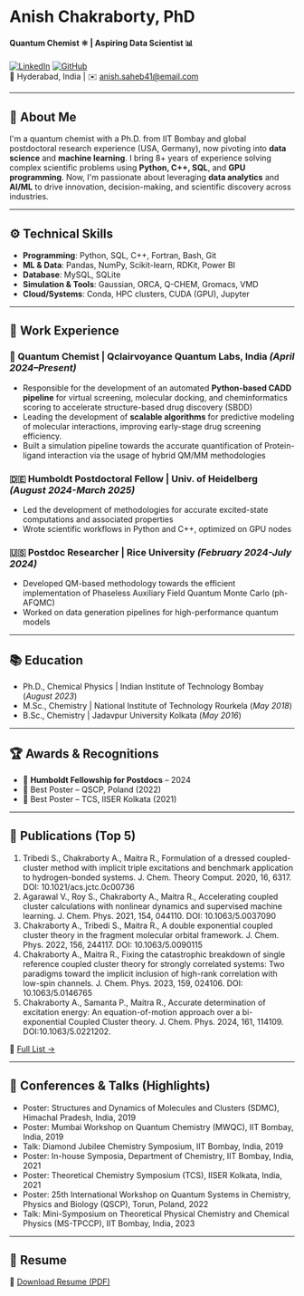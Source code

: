 # Anish Chakraborty, PhD

#### Quantum Chemist ⚛ | Aspiring Data Scientist 📊
[![LinkedIn](https://img.shields.io/badge/LinkedIn-anishchakraborty9435-blue?style=flat&logo=linkedin)](https://www.linkedin.com/in/anishchakraborty9435/)
[![GitHub](https://img.shields.io/badge/GitHub-anish9435-lightgrey?style=flat&logo=github)](https://github.com/anish9435)  
📍 Hyderabad, India | ✉️ anish.saheb41@email.com 

---
## 🧠 About Me

I'm a quantum chemist with a Ph.D. from IIT Bombay and global postdoctoral research experience (USA, Germany), now pivoting into **data science** and **machine learning**. I bring 8+ years of experience solving 
complex scientific problems using **Python, C++, SQL**, and **GPU programming**. 
Now, I'm passionate about leveraging **data analytics** and **AI/ML** to drive innovation, decision-making, and scientific discovery across industries.

---

## ⚙️ Technical Skills

- **Programming**: Python, SQL, C++, Fortran, Bash, Git  
- **ML & Data**: Pandas, NumPy, Scikit-learn, RDKit, Power BI  
- **Database**: MySQL, SQLite  
- **Simulation & Tools**: Gaussian, ORCA, Q-CHEM, Gromacs, VMD  
- **Cloud/Systems**: Conda, HPC clusters, CUDA (GPU), Jupyter

---

## 💼 Work Experience

### 🔬 Quantum Chemist | Qclairvoyance Quantum Labs, India *(April 2024–Present)*  
- Responsible for the development of an automated **Python-based CADD pipeline** for virtual screening, molecular docking, and cheminformatics scoring to accelerate structure-based drug discovery (SBDD)
- Leading the development of **scalable algorithms** for predictive modeling of molecular interactions, improving early-stage drug screening efficiency. 
- Built a simulation pipeline towards the accurate quantification of Protein-ligand interaction via the usage of hybrid QM/MM methodologies 

### 🇩🇪 Humboldt Postdoctoral Fellow | Univ. of Heidelberg *(August 2024-March 2025)*  
- Led the development of methodologies for accurate excited-state computations and associated properties  
- Wrote scientific workflows in Python and C++, optimized on GPU nodes  

### 🇺🇸 Postdoc Researcher | Rice University *(February 2024-July 2024)*  
- Developed QM-based methodology towards the efficient implementation of Phaseless Auxiliary Field Quantum Monte Carlo (ph-AFQMC) 
- Worked on data generation pipelines for high-performance quantum models

---

## 📚 Education

- Ph.D., Chemical Physics | Indian Institute of Technology Bombay (_August 2023_)								       		
- M.Sc., Chemistry	| National Institute of Technology Rourkela (_May 2018_)	 			        		
- B.Sc., Chemistry | Jadavpur University Kolkata (_May 2016_)

---

## 🏆 Awards & Recognitions

- 🥇 **Humboldt Fellowship for Postdocs** – 2024  
- 🏅 Best Poster – QSCP, Poland (2022)  
- 🏅 Best Poster – TCS, IISER Kolkata (2021) 

---

## 📄 Publications (Top 5)

1. Tribedi S., Chakraborty A., Maitra R., Formulation of a dressed coupled-cluster method with implicit triple excitations and benchmark application to hydrogen-bonded systems. J. Chem. Theory Comput. 2020, 16, 6317. DOI: 10.1021/acs.jctc.0c00736
2. Agarawal V., Roy S., Chakraborty A., Maitra R., Accelerating coupled cluster calculations with nonlinear dynamics and supervised machine learning. J. Chem. Phys. 2021, 154, 044110. DOI: 10.1063/5.0037090
3. Chakraborty A., Tribedi S., Maitra R., A double exponential coupled cluster theory in the fragment molecular orbital framework. J. Chem. Phys. 2022, 156, 244117. DOI: 10.1063/5.0090115
4. Chakraborty A., Maitra R., Fixing the catastrophic breakdown of single reference coupled cluster theory for strongly correlated systems: Two paradigms toward the implicit inclusion of high-rank correlation with low-spin channels. J. Chem. Phys. 2023, 159, 024106. DOI: 10.1063/5.0146765
5. Chakraborty A., Samanta P., Maitra R., Accurate determination of excitation energy: An equation-of-motion approach over a bi-exponential Coupled Cluster theory. J. Chem. Phys. 2024, 161, 114109. DOI:10.1063/5.0221202.

🔗 [Full List →](https://scholar.google.com/citations?user=IB3gJdUAAAAJ)

---

## 🎤 Conferences & Talks (Highlights)

- Poster: Structures and Dynamics of Molecules and Clusters (SDMC), Himachal Pradesh, India, 2019
- Poster: Mumbai Workshop on Quantum Chemistry (MWQC), IIT Bombay, India, 2019
- Talk: Diamond Jubilee Chemistry Symposium, IIT Bombay, India, 2019
- Poster: In-house Symposia, Department of Chemistry, IIT Bombay, India, 2021
- Poster: Theoretical Chemistry Symposium (TCS), IISER Kolkata, India, 2021
- Poster: 25th International Workshop on Quantum Systems in Chemistry, Physics and Biology (QSCP), Torun, Poland, 2022
- Talk: Mini-Symposium on Theoretical Physical Chemistry and Chemical Physics (MS-TPCCP), IIT Bombay, India, 2023

---

## 📎 Resume

📄 [Download Resume (PDF)](./Anish_resume.pdf)

